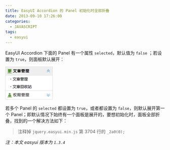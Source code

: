 ```yaml
---
title: EasyUI Accordion 的 Panel 初始化时全部折叠
date: 2013-09-10 17:26:00
categories:
  - JAVASCRIPT
tags: 
  - easyui
---
```


EasyUI Accordion 下面的 Panel 有一个属性 `selected`，默认值为 `false` ；若设置为 `true`，则面板默认展开：

<script src="https://gist.github.com/luotaoyeah/a10bbbb23846fff982488b6019accab8.js"></script>

![](/images/easyui-accordion-panel-collapse/easyui-accordion-panel-collapse-001.png)


若多个 Panel 的 `selected` 都设置为 `true`，或者都设置为 `false`，则默认展开第一个 Panel；即默认情况下始终有一个面板是展开的，要想初始化时，面板全部折叠，找到的一个解决方法如下：
> 注释掉 `jquery.easyui.min.js` 第 3704 行的 `_2a0(0);`

_注：本文 easyui 版本为 `1.3.4`_
